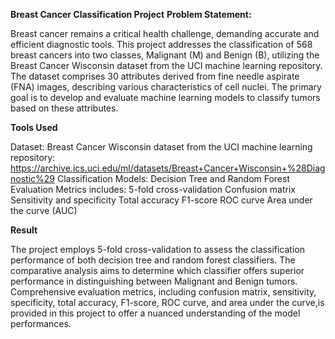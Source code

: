 **Breast Cancer Classification Project**
**Problem Statement:**

Breast cancer remains a critical health challenge, demanding accurate and efficient diagnostic tools. This project addresses the classification of 568 breast cancers into two classes, Malignant (M) and Benign (B), utilizing the Breast Cancer Wisconsin dataset from the UCI machine learning repository. The dataset comprises 30 attributes derived from fine needle aspirate (FNA) images, describing various characteristics of cell nuclei. The primary goal is to develop and evaluate machine learning models to classify tumors based on these attributes.

**Tools Used**

Dataset: Breast Cancer Wisconsin dataset from the UCI machine learning
repository: https://archive.ics.uci.edu/ml/datasets/Breast+Cancer+Wisconsin+%28Diagnostic%29
Classification Models: Decision Tree and Random Forest
Evaluation Metrics includes:
5-fold cross-validation
Confusion matrix
Sensitivity and specificity
Total accuracy
F1-score
ROC curve
Area under the curve (AUC)

**Result**

The project employs 5-fold cross-validation to assess the classification performance of both decision tree and random forest classifiers. The comparative analysis aims to determine which classifier offers superior performance in distinguishing between Malignant and Benign tumors. Comprehensive evaluation metrics, including confusion matrix, sensitivity, specificity, total accuracy, F1-score, ROC curve, and area under the curve,is provided in this project to offer a nuanced understanding of the model performances.


